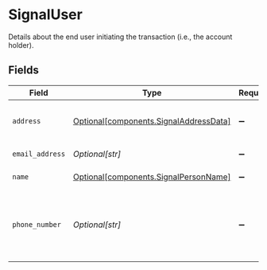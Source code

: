 # SignalUser

Details about the end user initiating the transaction (i.e., the account holder).


## Fields

| Field                                                                                         | Type                                                                                          | Required                                                                                      | Description                                                                                   |
| --------------------------------------------------------------------------------------------- | --------------------------------------------------------------------------------------------- | --------------------------------------------------------------------------------------------- | --------------------------------------------------------------------------------------------- |
| `address`                                                                                     | [Optional[components.SignalAddressData]](../../models/shared/signaladdressdata.md)            | :heavy_minus_sign:                                                                            | Data about the components comprising an address.                                              |
| `email_address`                                                                               | *Optional[str]*                                                                               | :heavy_minus_sign:                                                                            | The user's email address.                                                                     |
| `name`                                                                                        | [Optional[components.SignalPersonName]](../../models/shared/signalpersonname.md)              | :heavy_minus_sign:                                                                            | The user's legal name                                                                         |
| `phone_number`                                                                                | *Optional[str]*                                                                               | :heavy_minus_sign:                                                                            | The user's phone number, in E.164 format: +{countrycode}{number}. For example: "+14151234567" |